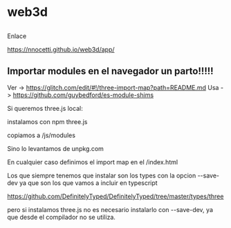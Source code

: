 # web3d

##

Enlace

https://nnocetti.github.io/web3d/app/

## Importar modules en el navegador un parto!!!!!
Ver -> https://glitch.com/edit/#!/three-import-map?path=README.md
Usa -> https://github.com/guybedford/es-module-shims

Si queremos three.js local:

instalamos con npm three.js

copiamos a /js/modules

Sino lo levantamos de unpkg.com

En cualquier caso definimos el import map en el /index.html

Los que siempre tenemos que instalar son los types con la opcion --save-dev ya que son los que vamos a incluir en typescript

https://github.com/DefinitelyTyped/DefinitelyTyped/tree/master/types/three

pero si instalamos three.js no es necesario instalarlo con --save-dev, ya que desde el compilador no se utiliza.